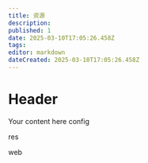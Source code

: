 ```yaml
---
title: 资源
description: 
published: 1
date: 2025-03-10T17:05:26.458Z
tags: 
editor: markdown
dateCreated: 2025-03-10T17:05:26.458Z
---
```


# Header
Your content here
config

res


web